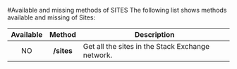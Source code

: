 #Available and missing methods of SITES
The following list shows methods available and missing of Sites:

| Available | Method     | Description
|:---------:|:----------:| -------------------------------------------------|
| NO        | **/sites** | Get all the sites in the Stack Exchange network. |
